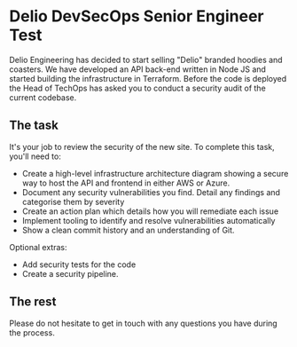 # Delio DevSecOps Senior Engineer Test

Delio Engineering has decided to start selling "Delio" branded hoodies and coasters. We have developed an API back-end written in Node JS and started building the infrastructure in Terraform. Before the code is deployed the Head of TechOps has asked you to conduct a security audit of the current codebase.
## The task

It's your job to review the security of the new site. To complete this task, you'll need to:

* Create a high-level infrastructure architecture diagram showing a secure way to host the API and frontend in either AWS or Azure.
* Document any security vulnerabilities you find. Detail any findings and categorise them by severity 
* Create an action plan which details how you will remediate each issue
* Implement tooling to identify and resolve vulnerabilities automatically
* Show a clean commit history and an understanding of Git.

Optional extras:

* Add security tests for the code
* Create a security pipeline.

## The rest

Please do not hesitate to get in touch with any questions you have during the process.
